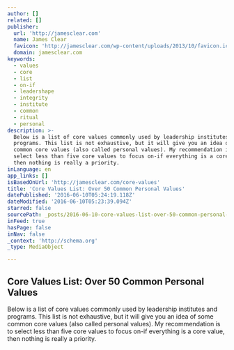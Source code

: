 ```yaml
---
author: []
related: []
publisher:
  url: 'http://jamesclear.com'
  name: James Clear
  favicon: 'http://jamesclear.com/wp-content/uploads/2013/10/favicon.ico'
  domain: jamesclear.com
keywords:
  - values
  - core
  - list
  - on-if
  - leadershape
  - integrity
  - institute
  - common
  - ritual
  - personal
description: >-
  Below is a list of core values commonly used by leadership institutes and
  programs. This list is not exhaustive, but it will give you an idea of some
  common core values (also called personal values). My recommendation is to
  select less than five core values to focus on-if everything is a core value,
  then nothing is really a priority.
inLanguage: en
app_links: []
isBasedOnUrl: 'http://jamesclear.com/core-values'
title: 'Core Values List: Over 50 Common Personal Values'
datePublished: '2016-06-10T05:24:19.118Z'
dateModified: '2016-06-10T05:23:39.094Z'
starred: false
sourcePath: _posts/2016-06-10-core-values-list-over-50-common-personal-values.md
inFeed: true
hasPage: false
inNav: false
_context: 'http://schema.org'
_type: MediaObject

---
```

<article style=""><h1>Core Values List: Over 50 Common Personal Values</h1><p>Below is a list of core values commonly used by leadership institutes and programs. This list is not exhaustive, but it will give you an idea of some common core values (also called personal values). My recommendation is to select less than five core values to focus on-if everything is a core value, then nothing is really a priority.</p></article>